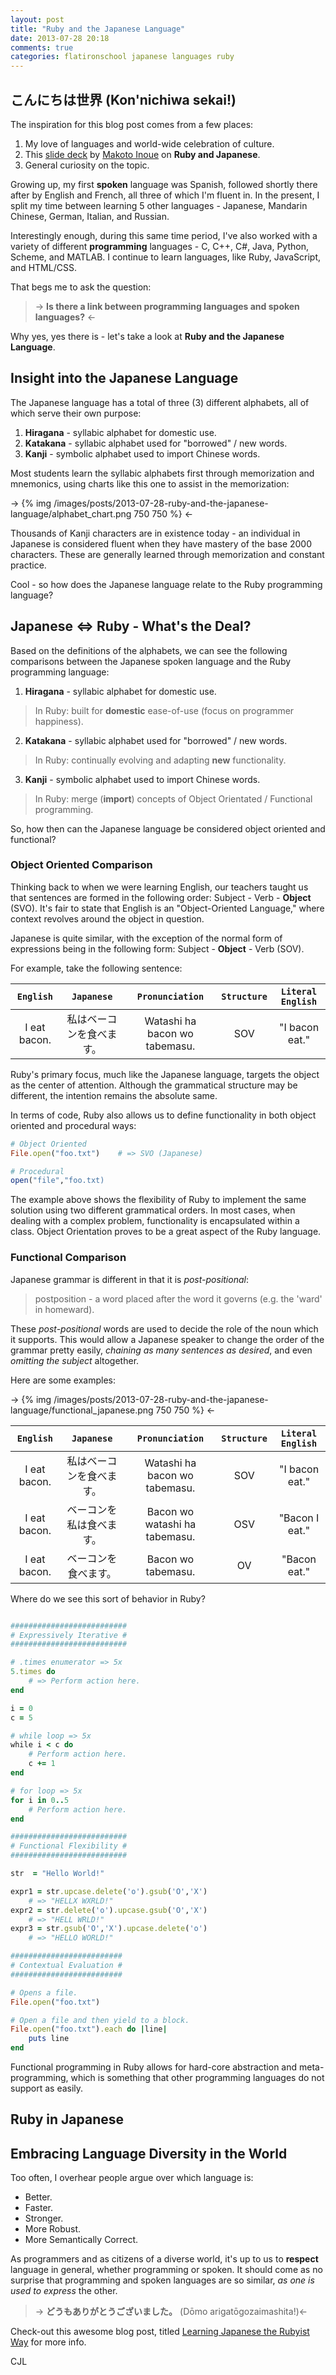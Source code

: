 ```yaml
---
layout: post
title: "Ruby and the Japanese Language"
date: 2013-07-28 20:18
comments: true
categories: flatironschool japanese languages ruby
---
```


## **こんにちは世界** (Kon'nichiwa sekai!)

The inspiration for this blog post comes from a few places:

1. My love of languages and world-wide celebration of culture.
2. This [slide deck](http://www.slideshare.net/inouemak/ruby-and-japanesepdf) by [Makoto Inoue](https://twitter.com/makoto_inoue) on **Ruby and Japanese**.
3. General curiosity on the topic.

Growing up, my first **spoken** language was Spanish, followed shortly there after by English and French, all three of which I'm fluent in. In the present, I split my time between learning 5 other languages - Japanese, Mandarin Chinese, German, Italian, and Russian.  

Interestingly enough, during this same time period, I've also worked with a variety of different **programming** languages - C, C++, C#, Java, Python, Scheme, and MATLAB. I continue to learn languages, like Ruby, JavaScript, and HTML/CSS.  

That begs me to ask the question:  

>-> **Is there a link between programming languages and spoken languages?** <-

Why yes, yes there is - let's take a look at **Ruby and the Japanese Language**.

## Insight into the Japanese Language

The Japanese language has a total of three (3) different alphabets, all of which serve their own purpose:

1. **Hiragana** - syllabic alphabet for domestic use.
2. **Katakana** - syllabic alphabet used for "borrowed" / new words.
3. **Kanji**	  - symbolic alphabet used to import Chinese words.


Most students learn the syllabic alphabets first through memorization and mnemonics, using charts like this one to assist in the memorization:

-> {% img /images/posts/2013-07-28-ruby-and-the-japanese-language/alphabet_chart.png 750 750 %} <-

Thousands of Kanji characters are in existence today - an individual in Japanese is considered fluent when they have mastery of the base 2000 characters. These are generally learned through memorization and constant practice.  

Cool - so how does the Japanese language relate to the Ruby programming language?

## Japanese <=> Ruby - What's the Deal?

Based on the definitions of the alphabets, we can see the following comparisons between the Japanese spoken language and the Ruby programming language:

1. **Hiragana** - syllabic alphabet for domestic use.
> In Ruby: built for **domestic** ease-of-use (focus on programmer happiness).
2. **Katakana** - syllabic alphabet used for "borrowed" / new words.
> In Ruby: continually evolving and adapting **new** functionality.
3. **Kanji**	  - symbolic alphabet used to import Chinese words.
> In Ruby: merge (**import**) concepts of Object Orientated / Functional programming.

So, how then can the Japanese language be considered object oriented and functional?

### Object Oriented Comparison

Thinking back to when we were learning English, our teachers taught us that sentences are formed in the following order: Subject - Verb - **Object** (SVO). It's fair to state that English is an "Object-Oriented Language," where context revolves around the object in question.  

Japanese is quite similar, with the exception of the normal form of expressions being in the following form: Subject - **Object** - Verb (SOV).  

For example, take the following sentence:

|`English`|`Japanese`|`Pronunciation`|`Structure`|`Literal English`
|:-:|:-:|:-:|:-:|:-:
|I eat bacon.|私はベーコンを食べます。|Watashi ha bacon wo tabemasu.|SOV|"I bacon eat."

Ruby's primary focus, much like the Japanese language, targets the object as the center of attention. Although the grammatical structure may be different, the intention remains the absolute same.  

In terms of code, Ruby also allows us to define functionality in both object oriented and procedural ways:  

```ruby
# Object Oriented
File.open("foo.txt")	# => SVO (Japanese)

# Procedural
open("file","foo.txt)
``` 
The example above shows the flexibility of Ruby to implement the same solution using two different grammatical orders. In most cases, when dealing with a complex problem, functionality is encapsulated within a class. Object Orientation proves to be a great aspect of the Ruby language.

### Functional Comparison

Japanese grammar is different in that it is _post-positional_:

> postposition - a word placed after the word it governs (e.g. the 'ward' in homeward). 

These _post-positional_ words are used to decide the role of the noun which it supports. This would allow a Japanese speaker to change the order of the grammar pretty easily, *chaining as many sentences as desired*, and even *omitting the subject* altogether.

Here are some examples:

-> {% img /images/posts/2013-07-28-ruby-and-the-japanese-language/functional_japanese.png 750 750 %} <-

|`English`|`Japanese`|`Pronunciation`|`Structure`|`Literal English`
|:-:|:-:|:-:|:-:|:-:
|I eat bacon.|私はベーコンを食べます。|Watashi ha bacon wo tabemasu.|SOV|"I bacon eat."
|I eat bacon.|ベーコンを私は食べます。|Bacon wo watashi ha tabemasu.|OSV|"Bacon I eat."
|I eat bacon.|ベーコンを食べます。|Bacon wo tabemasu.|OV|"Bacon eat."

Where do we see this sort of behavior in Ruby?

```ruby

##########################
# Expressively Iterative #
##########################

# .times enumerator	=> 5x
5.times do
	# => Perform action here.
end

i = 0
c = 5

# while loop => 5x
while i < c do
	# Perform action here.
	c += 1
end

# for loop => 5x
for i in 0..5
	# Perform action here.
end

##########################
# Functional Flexibility #
##########################

str  = "Hello World!"

expr1 = str.upcase.delete('o').gsub('O','X')	
	# => "HELLX WXRLD!"
expr2 = str.delete('o').upcase.gsub('O','X')
	# => "HELL WRLD!"
expr3 = str.gsub('O','X').upcase.delete('o')
	# => "HELLO WORLD!"

#########################
# Contextual Evaluation #
#########################

# Opens a file.
File.open("foo.txt")

# Open a file and then yield to a block.
File.open("foo.txt").each do |line|
	puts line
end
```

Functional programming in Ruby allows for hard-core abstraction and meta-programming, which is something that other programming languages do not support as easily.

## Ruby in Japanese

## Embracing Language Diversity in the World

Too often, I overhear people argue over which language is:  

- Better.
- Faster.
- Stronger.
- More Robust.
- More Semantically Correct.

As programmers and as citizens of a diverse world, it's up to us to **respect** language in general, whether programming or spoken. It should come as no surprise that programming and spoken languages are so similar, _as one is used to express_ the other.  

>-> **どうもありがとうございました。** (Dōmo arigatōgozaimashita!)<-

Check-out this awesome blog post, titled [Learning Japanese the Rubyist Way](http://blog.new-bamboo.co.uk/2010/12/17/learning-japanese-the-rubyist-way) for more info.  

CJL